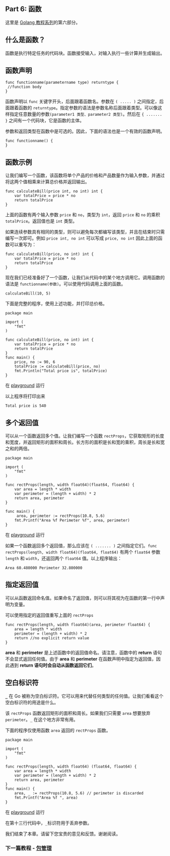 ## Part 6: 函数

这里是 [Golang 教程系列](https://github.com/LeaningGo/go-learn)的第六部分。

## 什么是函数？

函数是执行特定任务的代码块。函数接受输入，对输入执行一些计算并生成输出。

## 函数声明

```
func functionname(parametername type) returntype {  
 //function body
}
```

函数声明以 `func` 关键字开头，后面跟着函数名。参数在 `( ..... )` 之间指定，后面跟着函数的 `returntype`。指定参数的语法是参数名称后面跟着类型。可以像这样指定任意数量的参数`(parameter1 类型、parameter2 类型)`。然后在 `{ ....... }` 之间有一个代码块，它是函数的主体。

参数和返回类型在函数中是可选的。因此，下面的语法也是一个有效的函数声明。

```
func functionname() {  
}
```

## 函数示例

让我们编写一个函数，该函数将单个产品的价格和产品数量作为输入参数，并通过将这两个值相乘来计算总价格并返回输出。

```
func calculateBill(price int, no int) int {  
    var totalPrice = price * no
    return totalPrice
}
```

上面的函数有两个输入参数 `price` 和 `no`，类型为 `int`，返回 `price` 和 `no` 的乘积 `totalPrice`。返回值也是 `int` 类型。

如果连续参数具有相同的类型，则可以避免每次都编写该类型，并且在结束时只需编写一次即可。例如 `price int, no int` 可以写成 `price, no int` 因此上面的函数可以重写为：

```
func calculateBill(price, no int) int {  
    var totalPrice = price * no
    return totalPrice
}
```

现在我们已经准备好了一个函数，让我们从代码中的某个地方调用它。调用函数的语法是 `functionname(参数)`。可以使用代码调用上面的函数。

```
calculateBill(10, 5) 
```

下面是完整的程序，使用上述功能，并打印总价格。

```
package main

import (  
    "fmt"
)

func calculateBill(price, no int) int {  
    var totalPrice = price * no
    return totalPrice
}
func main() {  
    price, no := 90, 6
    totalPrice := calculateBill(price, no)
    fmt.Println("Total price is", totalPrice)
}
```

在 [playground](https://play.golang.org/p/YJlW3g-VZH) 运行

以上程序将打印出来

```
Total price is 540
```

## 多个返回值

可以从一个函数返回多个值。让我们编写一个函数 `rectProps`，它获取矩形的长度和宽度，并返回矩形的面积和周长。长方形的面积是长和宽的乘积，周长是长和宽之和的两倍。

```
package main

import (  
    "fmt"
)

func rectProps(length, width float64)(float64, float64) {  
    var area = length * width
    var perimeter = (length + width) * 2
    return area, perimeter
}

func main() {  
     area, perimeter := rectProps(10.8, 5.6)
    fmt.Printf("Area %f Perimeter %f", area, perimeter) 
}
```

在 [playground](https://play.golang.org/p/qAftE_yke_) 运行

如果一个函数返回多个返回值，那么应该在 `( ....... )` 之间指定它们。`func rectProps(length, width float64)(float64, float64)` 有两个 `float64` 参数 `length` 和 `width`，还返回两个 `float64` 值。以上程序输出：

```
Area 60.480000 Perimeter 32.800000  
```

## 指定返回值

可以从函数返回命名值。如果命名了返回值，则可以将其视为在函数的第一行中声明为变量。

可以使用指定的返回值重写上面的 `rectProps`

```
func rectProps(length, width float64)(area, perimeter float64) {  
    area = length * width
    perimeter = (length + width) * 2
    return //no explicit return value
}
```

**area** 和 **perimeter** 是上述函数中的返回值命名。请注意，函数中的 **return** 语句不会显式返回任何值。由于 **area** 和 **perimeter** 在函数声明中指定为返回值，因此遇到 **return 语句时会自动从函数返回它们**。

## 空白标识符

**`_`** 在 Go 被称为空白标识符。它可以用来代替任何类型的任何值。让我们看看这个空白标识符的用途是什么。

该 `rectProps` 函数返回矩形的面积和周长。如果我们只需要 `area` 想要放弃 `perimeter`。`_` 在这个地方非常有用。

下面的程序仅使用函数 `area` 返回的 `rectProps` 函数。

```
package main

import (  
    "fmt"
)

func rectProps(length, width float64) (float64, float64) {  
    var area = length * width
    var perimeter = (length + width) * 2
    return area, perimeter
}
func main() {  
    area, _ := rectProps(10.8, 5.6) // perimeter is discarded
    fmt.Printf("Area %f ", area)
}
```

在 [playground](https://play.golang.org/p/IkugSH1jIt) 运行

在第十三行代码中，`_`标识符用于丢弃参数。

我们结束了本章。请留下您宝贵的意见和反馈。谢谢阅读。

### 下一篇教程 - [包管理](https://github.com/LeaningGo/go-learn/blob/master/go-packages.md)
